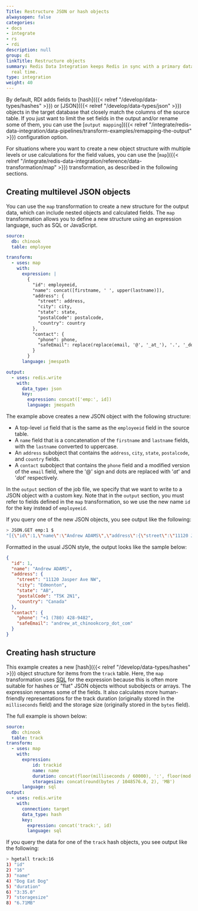 ```yaml
---
Title: Restructure JSON or hash objects
alwaysopen: false
categories:
- docs
- integrate
- rs
- rdi
description: null
group: di
linkTitle: Restructure objects
summary: Redis Data Integration keeps Redis in sync with a primary database in near
  real time.
type: integration
weight: 40
---
```


By default, RDI adds fields to
[hash]({{< relref "/develop/data-types/hashes" >}}) or
[JSON]({{< relref "/develop/data-types/json" >}}) objects in the target
database that closely match the columns of the source table.
If you just want to limit the set fields in the output and/or rename some of them, you can use the
[`output mapping`]({{< relref "/integrate/redis-data-integration/data-pipelines/transform-examples/remapping-the-output" >}}) configuration option.

For situations where you want to create a new object structure with multiple levels or use calculations for the field values, you can use the
[`map`]({{< relref "/integrate/redis-data-integration/reference/data-transformation/map" >}})
transformation, as described in the following sections.

## Creating multilevel JSON objects

You can use the `map` transformation to create a new structure for the output data, which can include nested objects and calculated fields. The `map` transformation allows you to define a new structure using an expression language, such as SQL or JavaScript.

```yaml
source:
  db: chinook
  table: employee

transform:
  - uses: map
    with:
      expression: |
        {
          "id": employeeid,
          "name": concat([firstname, ' ', upper(lastname)]),
          "address": {
            "street": address,
            "city": city,
            "state": state,
            "postalCode": postalcode,
            "country": country
          },
          "contact": {
            "phone": phone,
            "safeEmail": replace(replace(email, '@', '_at_'), '.', '_dot_')
          }
        }
      language: jmespath

output:
  - uses: redis.write
    with:
      data_type: json
      key:
        expression: concat(['emp:', id])
        language: jmespath
```


The example above creates a new JSON object with the following structure:
 - A top-level `id` field that is the same as the `employeeid` field in the source table.
 - A `name` field that is a concatenation of the `firstname` and `lastname` fields, with the `lastname` converted to uppercase.
 - An `address` subobject that contains the `address`, `city`, `state`, `postalcode`, and `country` fields.
 - A `contact` subobject that contains the `phone` field and a modified version of the `email` field, where the '@' sign and dots are replaced with '_at_' and '_dot_' respectively.

In the `output` section of the job file, we specify that we want to write
to a JSON object with a custom key. Note that in the `output` section, you must refer to
fields defined in the `map` transformation, so we use the new name `id`
for the key instead of `employeeid`.



If you query one of the new JSON objects, you see output like the following:

```bash
> JSON.GET emp:1 $
"[{\"id\":1,\"name\":\"Andrew ADAMS\",\"address\":{\"street\":\"11120 Jasper Ave NW\",\"city\":\"Edmonton\",\"state\":\"AB\",\"postalCode\":\"T5K 2N1\",\"country\":\"Canada\"},\"contact\":{\"phone\":\"+1 (780) 428-9482\",\"safeEmail\":\"andrew_at_chinookcorp_dot_com\"}}]"
```

Formatted in the usual JSON style, the output looks like the sample below:

```json
{
  "id": 1,
  "name": "Andrew ADAMS",
  "address": {
    "street": "11120 Jasper Ave NW",
    "city": "Edmonton",
    "state": "AB",
    "postalCode": "T5K 2N1",
    "country": "Canada"
  },
  "contact": {
    "phone": "+1 (780) 428-9482",
    "safeEmail": "andrew_at_chinookcorp_dot_com"
  }
}
```

## Creating hash structure

This example creates a new [hash]({{< relref "/develop/data-types/hashes" >}})
object structure for items from the `track` table. Here, the `map` transformation uses
[SQL](https://en.wikipedia.org/wiki/SQL) for the expression because this is often
more suitable for hashes or "flat"
JSON objects without subobjects or arrays. The expression renames some of the fields.
It also calculates more human-friendly representations for the track duration (originally
stored in the `milliseconds` field) and the storage size (originally stored in the
`bytes` field).

The full example is shown below:

```yaml
source:
  db: chinook
  table: track
transform:
  - uses: map
    with:
      expression:
          id: trackid
          name: name
          duration: concat(floor(milliseconds / 60000), ':', floor(mod(milliseconds / 1000, 60)))
          storagesize: concat(round(bytes / 1048576.0, 2), 'MB')
      language: sql
output:
  - uses: redis.write
    with:
      connection: target
      data_type: hash
      key:
        expression: concat('track:', id)
        language: sql
```

If you query the data for one of the `track` hash objects, you see output
like the following:

```bash
> hgetall track:16
1) "id"
2) "16"
3) "name"
4) "Dog Eat Dog"
5) "duration"
6) "3:35.0"
7) "storagesize"
8) "6.71MB"
```
